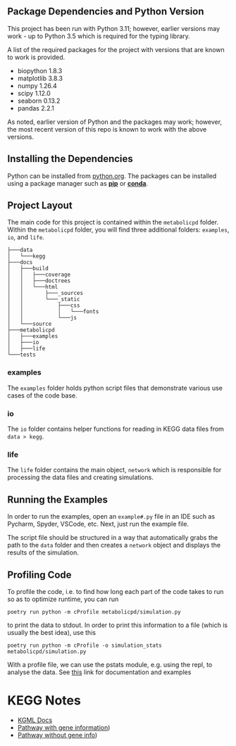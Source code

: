 
## Package Dependencies and Python Version
This project has been run with Python 3.11; however, earlier versions may work - up to Python 3.5 which is required for the typing library.

A list of the required packages for the project with versions that are known to work is provided.
- biopython 1.8.3
- matplotlib 3.8.3
- numpy 1.26.4
- scipy 1.12.0
- seaborn 0.13.2
- pandas 2.2.1

As noted, earlier version of Python and the packages may work; however, the most recent version of this repo is known to work with the above versions.

## Installing the Dependencies

Python can be installed from [python.org](https://www.python.org/).
The packages can be installed using a package manager such as [**pip**](https://pypi.org/project/pip/) or [**conda**](https://conda.io/projects/conda/en/latest/index.html).

## Project Layout

The main code for this project is contained within the ```metabolicpd``` folder.
Within the ```metabolicpd``` folder, you will find three additional folders: ```examples```, ```io```, and ```life```.
```
├───data
│   └───kegg
├───docs
│   ├───build
│   │   ├───coverage
│   │   ├───doctrees
│   │   └───html
│   │       ├───_sources
│   │       └───_static
│   │           ├───css
│   │           │   └───fonts
│   │           └───js
│   └───source
├───metabolicpd
│   ├───examples
│   ├───io
│   ├───life
└───tests
```

### examples

The ```examples``` folder holds python script files that demonstrate various use cases of the code base.

### io

The ```io``` folder contains helper functions for reading in KEGG data files from ```data > kegg```.

### life

The ```life``` folder contains the main object, ```network``` which is responsible for processing the data files and creating simulations.


## Running the Examples

In order to run the examples, open an ```example#.py``` file in an IDE such as Pycharm, Spyder, VSCode, etc. 
Next, just run the example file.

The script file should be structured in a way that automatically grabs the path to the ```data``` folder and then creates a ```network``` object and displays the results of the simulation.

## Profiling Code
To profile the code, i.e. to find how long each part of the code takes to run so as to optimize runtime, you can run 
```
poetry run python -m cProfile metabolicpd/simulation.py
```
to print the data to stdout. In order to print this information to a file (which is usually the best idea), use this
```
poetry run python -m cProfile -o simulation_stats metabolicpd/simulation.py
```
With a profile file, we can use the pstats module, e.g. using the repl, to analyse the data.
See [this](https://docs.python.org/3/library/profile.html) link for documentation and examples

# KEGG Notes
- [KGML Docs](https://www.kegg.jp/kegg/xml/docs/)
- [Pathway with gene information](https://www.genome.jp/kegg-bin/show_pathway?mtu01200))
- [Pathway without gene info](https://www.genome.jp/kegg-bin/show_pathway?rn01200))
